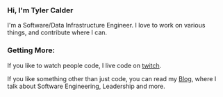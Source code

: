 ### Hi, I'm Tyler Calder

I'm a Software/Data Infrastructure Engineer. I love to work on various
things, and contribute where I can.

### Getting More:

If you like to watch people code, I live code on [twitch](https://www.twitch.tv/calder_ty).

If you like something other than just code, you can read my [Blog](https://www.calder-ty.com), where
I talk about Software Engineering, Leadership and more.


